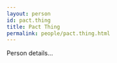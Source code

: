 ```yaml
---
layout: person
id: pact.thing
title: Pact Thing
permalink: people/pact.thing.html
---
```


Person details...